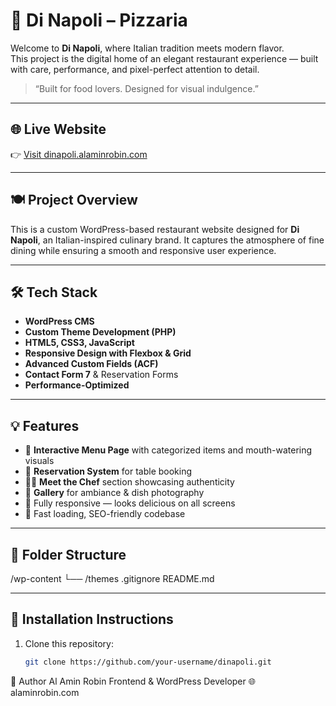 # 🍝 Di Napoli – Pizzaria

Welcome to **Di Napoli**, where Italian tradition meets modern flavor.  
This project is the digital home of an elegant restaurant experience — built with care, performance, and pixel-perfect attention to detail.

> “Built for food lovers. Designed for visual indulgence.”

---

## 🌐 Live Website

👉 [Visit dinapoli.alaminrobin.com](https://dinapoli.alaminrobin.com/)

---

## 🍽️ Project Overview

This is a custom WordPress-based restaurant website designed for **Di Napoli**, an Italian-inspired culinary brand. It captures the atmosphere of fine dining while ensuring a smooth and responsive user experience.

---

## 🛠️ Tech Stack

- **WordPress CMS**
- **Custom Theme Development (PHP)**
- **HTML5, CSS3, JavaScript**
- **Responsive Design with Flexbox & Grid**
- **Advanced Custom Fields (ACF)**
- **Contact Form 7** & Reservation Forms
- **Performance-Optimized**

---

## 💡 Features

- 🍕 **Interactive Menu Page** with categorized items and mouth-watering visuals  
- 🍷 **Reservation System** for table booking  
- 🧑‍🍳 **Meet the Chef** section showcasing authenticity  
- 📸 **Gallery** for ambiance & dish photography  
- 📱 Fully responsive — looks delicious on all screens  
- 🚀 Fast loading, SEO-friendly codebase

---

## 📁 Folder Structure

/wp-content
└── /themes
.gitignore
README.md


---

## 🔧 Installation Instructions

1. Clone this repository:
   ```bash
   git clone https://github.com/your-username/dinapoli.git


👤 Author
Al Amin Robin
Frontend & WordPress Developer
🌐 alaminrobin.com
